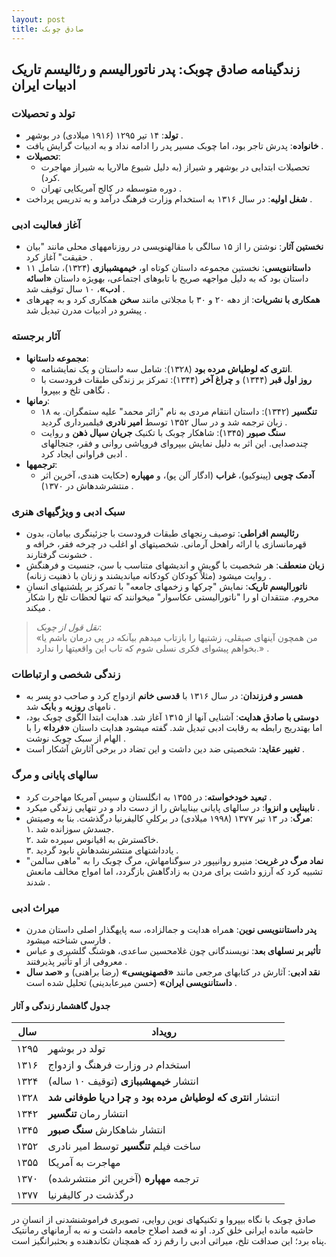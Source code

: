 ```yaml
---
layout: post
title: صادق چوبک
---
```


## زندگینامه صادق چوبک: پدر ناتورالیسم و رئالیسم تاریک ادبیات ایران

### تولد و تحصیلات
- **تولد**: ۱۴ تیر ۱۲۹۵ (۱۹۱۶ میلادی) در بوشهر .  
- **خانواده**: پدرش تاجر بود، اما چوبک مسیر پدر را ادامه نداد و به ادبیات گرایش یافت .  
- **تحصیلات**:  
  - تحصیلات ابتدایی در بوشهر و شیراز (به دلیل شیوع مالاریا به شیراز مهاجرت کرد).  
  - دوره متوسطه در کالج آمریکایی تهران .  
- **شغل اولیه**: در سال ۱۳۱۶ به استخدام وزارت فرهنگ درآمد و به تدریس پرداخت .

### آغاز فعالیت ادبی
- **نخستین آثار**: نوشتن را از ۱۵ سالگی با مقالهنویسی در روزنامههای محلی مانند "بیان حقیقت" آغاز کرد .  
- **داستاننویسی**: نخستین مجموعه داستان کوتاه او، **خیمهشببازی** (۱۳۲۴)، شامل ۱۱ داستان بود که به دلیل مواجهه صریح با تابوهای اجتماعی، بهویژه داستان **«اسائه ادب»**، ۱۰ سال توقیف شد .  
- **همکاری با نشریات**: از دهه ۲۰ و ۳۰ با مجلاتی مانند **سخن** همکاری کرد و به چهرهای پیشرو در ادبیات مدرن تبدیل شد .

### آثار برجسته
- **مجموعه داستانها**:  
  - **انتری که لوطیاش مرده بود** (۱۳۲۸): شامل سه داستان و یک نمایشنامه.  
  - **روز اول قبر** (۱۳۴۴) و **چراغ آخر** (۱۳۴۴): تمرکز بر زندگی طبقات فرودست با نگاهی تلخ و بیپروا .  
- **رمانها**:  
  - **تنگسیر** (۱۳۴۲): داستان انتقام مردی به نام "زائر محمد" علیه ستمگران. به ۱۸ زبان ترجمه شد و در سال ۱۳۵۲ توسط **امیر نادری** فیلمبرداری گردید .  
  - **سنگ صبور** (۱۳۴۵): شاهکار چوبک با تکنیک **جریان سیال ذهن** و روایت چندصدایی. این اثر به دلیل نمایش بیپروای فروپاشی روانی و فقر، جنجالهای ادبی فراوانی ایجاد کرد .  
- **ترجمهها**:  
  - **آدمک چوبی** (پینوکیو)، **غراب** (ادگار آلن پو)، و **مهپاره** (حکایت هندی، آخرین اثر منتشرشدهاش در ۱۳۷۰) .

### سبک ادبی و ویژگیهای هنری
- **رئالیسم افراطی**: توصیف رنجهای طبقات فرودست با جزئینگری بیامان، بدون قهرمانسازی یا ارائه راهحل آرمانی. شخصیتهای او اغلب در چرخه فقر، خرافه و خشونت گرفتارند .  
- **زبان منعطف**: هر شخصیت با گویش و اندیشهای متناسب با سن، جنسیت و فرهنگش روایت میشود (مثلاً کودکان کودکانه میاندیشند و زنان با ذهنیت زنانه) .  
- **ناتورالیسم تاریک**: نمایش "چرکها و زخمهای جامعه" با تمرکز بر پلشتیهای انسانِ محروم. منتقدان او را "ناتورالیستی عکاسوار" میخوانند که تنها لحظات تلخ را شکار میکند .  
> *نقل قول از چوبک*:  
> «من همچون آینهای صیقلی، زشتیها را بازتاب میدهم بیآنکه در پی درمان باشم یا بخواهم پیشوای فکری نسلی شوم که تاب این واقعیتها را ندارد.» .

### زندگی شخصی و ارتباطات
- **همسر و فرزندان**: در سال ۱۳۱۶ با **قدسی خانم** ازدواج کرد و صاحب دو پسر به نامهای **روزبه** و **بابک** شد .  
- **دوستی با صادق هدایت**: آشنایی آنها از ۱۳۱۵ آغاز شد. هدایت ابتدا الگوی چوبک بود، اما بهتدریج رابطه به رقابت ادبی تبدیل شد. گفته میشود هدایت داستان **«فردا»** را با الهام از سبک چوبک نوشت .  
- **تغییر عقاید**: شخصیتی ضد دین داشت و این تضاد در برخی آثارش آشکار است .

### سالهای پایانی و مرگ
- **تبعید خودخواسته**: در ۱۳۵۵ به انگلستان و سپس آمریکا مهاجرت کرد .  
- **نابینایی و انزوا**: در سالهای پایانی بیناییاش را از دست داد و در تنهایی زندگی میکرد .  
- **مرگ**: در ۱۳ تیر ۱۳۷۷ (۱۹۹۸ میلادی) در برکلیِ کالیفرنیا درگذشت. بنا به وصیتش:  
  ۱\. جسدش سوزانده شد.  
  ۲\. خاکسترش به اقیانوس سپرده شد.  
  ۳\. یادداشتهای منتشرنشدهاش نابود گردید .  
- **نماد مرگ در غربت**: منیرو روانیپور در سوگنامهاش، مرگ چوبک را به "ماهی سالمن" تشبیه کرد که آرزو داشت برای مردن به زادگاهش بازگردد، اما امواج مخالف مانعش شدند .

### میراث ادبی
- **پدر داستاننویسی نوین**: همراه هدایت و جمالزاده، سه پایهگذار اصلی داستان مدرن فارسی شناخته میشود .  
- **تأثیر بر نسلهای بعد**: نویسندگانی چون غلامحسین ساعدی، هوشنگ گلشیری و عباس معروفی از او تأثیر پذیرفتند .  
- **نقد ادبی**: آثارش در کتابهای مرجعی مانند **«قصهنویسی»** (رضا براهنی) و **«صد سال داستاننویسی ایران»** (حسن میرعابدینی) تحلیل شده است .  

#### جدول گاهشمار زندگی و آثار
| **سال**      | **رویداد**                                                                 |
|--------------|----------------------------------------------------------------------------|
| ۱۲۹۵         | تولد در بوشهر                                                              |
| ۱۳۱۶         | استخدام در وزارت فرهنگ و ازدواج                                           |
| ۱۳۲۴         | انتشار **خیمهشببازی** (توقیف ۱۰ ساله)                                     |
| ۱۳۲۸         | انتشار **انتری که لوطیاش مرده بود** و **چرا دریا طوفانی شد**               |
| ۱۳۴۲         | انتشار رمان **تنگسیر**                                                     |
| ۱۳۴۵         | انتشار شاهکارش **سنگ صبور**                                                |
| ۱۳۵۲         | ساخت فیلم **تنگسیر** توسط امیر نادری                                       |
| ۱۳۵۵         | مهاجرت به آمریکا                                                           |
| ۱۳۷۰         | ترجمه **مهپاره** (آخرین اثر منتشرشده)                                      |
| ۱۳۷۷         | درگذشت در کالیفرنیا                                                        |

صادق چوبک با نگاه بیپروا و تکنیکهای نوین روایی، تصویری فراموشنشدنی از انسانِ در حاشیه مانده ایرانی خلق کرد. او نه قصد اصلاح جامعه داشت و نه به آرمانهای رمانتیک پناه برد؛ این صداقت تلخ، میراثی ادبی را رقم زد که همچنان تکاندهنده و بحثبرانگیز است.
